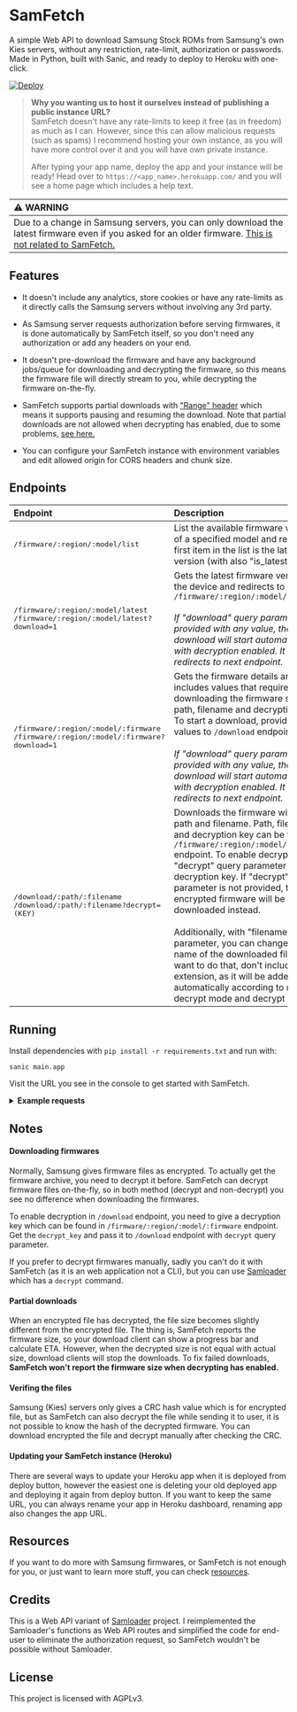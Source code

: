 # SamFetch

A simple Web API to download Samsung Stock ROMs from Samsung's own Kies servers, without any restriction, rate-limit, authorization or passwords. Made in Python, built with Sanic, and ready to deploy to Heroku with one-click.

[![Deploy](https://www.herokucdn.com/deploy/button.svg)](https://heroku.com/deploy?template=https://github.com/ysfchn/SamFetch)

> **Why you wanting us to host it ourselves instead of publishing a public instance URL?**<br>
> SamFetch doesn't have any rate-limits to keep it free (as in freedom) as much as I can. However, since this can allow malicious requests (such as spams) I recommend hosting your own instance, as you will have more control over it and you will have own private instance.
>
> After typing your app name, deploy the app and your instance will be ready! Head over to `https://<app_name>.herokuapp.com/` and you will see a home page which includes a help text.

| ⚠ **WARNING** |
|:--------------|
| Due to a change in Samsung servers, you can only download the latest firmware even if you asked for an older firmware. [This is not related to SamFetch.](https://github.com/ysfchn/SamFetch/issues/6) |

## Features

* It doesn't include any analytics, store cookies or have any rate-limits as it directly calls the Samsung servers without involving any 3rd party.

* As Samsung server requests authorization before serving firmwares, it is done automatically by SamFetch itself, so you don't need any authorization or add any headers on your end.

* It doesn't pre-download the firmware and have any background jobs/queue for downloading and decrypting the firmware, so this means the firmware file will directly stream to you, while decrypting the firmware on-the-fly. 

* SamFetch supports partial downloads with ["Range" header](https://developer.mozilla.org/en-US/docs/Web/HTTP/Headers/Range) which means it supports pausing and resuming the download. Note that partial downloads are not allowed when decrypting has enabled, due to some problems, [see here.](#partial-downloads)

* You can configure your SamFetch instance with environment variables and edit allowed origin for CORS headers and chunk size.

## Endpoints

| Endpoint | Description      |
|:---------|:-----------------|
| <samp>/firmware/:region/:model/list</samp> | List the available firmware versions of a specified model and region. The first item in the list is the latest version (with also "is_latest" key) |
| <samp>/firmware/:region/:model/latest</samp><br><samp>/firmware/:region/:model/latest?download=1</samp> | Gets the latest firmware version for the device and redirects to `/firmware/:region/:model/:firmware`<br><br>_If "download" query parameter has provided with any value, the download will start automatically with decryption enabled. It basically redirects to next endpoint._ |
| <samp>/firmware/:region/:model/:firmware</samp><br><samp>/firmware/:region/:model/:firmware?download=1</samp> | Gets the firmware details and includes values that required for downloading the firmware such as path, filename and decryption key. To start a download, provide these values to `/download` endpoint.<br><br>_If "download" query parameter has provided with any value, the download will start automatically with decryption enabled. It basically redirects to next endpoint._ |
| <samp>/download/:path/:filename</samp><br><samp>/download/:path/:filename?decrypt=(KEY)</samp> | Downloads the firmware with given path and filename. Path, filename and decryption key can be found on `/firmware/:region/:model/:firmware` endpoint. To enable decrypting, add "decrypt" query parameter with decryption key. If "decrypt" parameter is not provided, the encrypted firmware will be downloaded instead.<br><br>Additionally, with "filename" query parameter, you can change the name of the downloaded file. If you want to do that, don't include file extension, as it will be added automatically according to non-decrypt mode and decrypt mode. |

## Running

Install dependencies with `pip install -r requirements.txt` and run with:

```
sanic main.app
```

Visit the URL you see in the console to get started with SamFetch.

<details>
    <summary><b>Example requests</b></summary>

    $ curl http://127.0.0.1:8000/firmware/TUR/SM-N920C/latest -L
    {
        "display_name": "Galaxy Note5",
        "size": 2530817088,
        "size_readable": "2.36 GB",
        "filename": "SM-N920C_1_20190117104840_n2lqmc6w6w_fac.zip.enc4",
        "path": "/neofus/9/",
        "version": "Nougat (Android 7.0)",
        "encrypt_version": 4,
        "last_modified": 20190117144207,
        "decrypt_key": "0727c304eea8a4d14835a4e6b02c0ce3",
        "firmware_changelog_url": null,
        "platform": "Android",
        "crc": "1505693374",
        "pda": {
            "bootloader": "U5",
            "date": "2018.11",
            "major": 2,
            "minor": 3
        }
    }

    $ curl http://127.0.0.1:8000/firmware/TUR/SM-N920C/list
    [
        {
            "firmware": "N920CXXU5CRL3/N920COJV4CRB3/N920CXXU5CRL1/N920CXXU5CRL3",
            "pda": {
            "bootloader": "U5",
            "date": "2018.11",
            "major": 2,
            "minor": 3
            },
            "is_latest": true
        }
    ]

    $ curl http://127.0.0.1:8000/download/neofus/9/SM-N920C_1_20190117104840_n2lqmc6w6w_fac.zip.enc4?decrypt=0727c304eea8a4d14835a4e6b02c0ce3 -O .
      % Total    % Received % Xferd  Average Speed   Time    Time     Time  Current
                                     Dload  Upload   Total   Spent    Left  Speed
    100 27.0M    0 27.0M    0     0  1282k      0 --:--:--  0:00:21 --:--:-- 1499k

</details>

## Notes

#### Downloading firmwares

Normally, Samsung gives firmware files as encrypted. To actually get the firmware archive, you need to decrypt it before. SamFetch can decrypt firmware files on-the-fly, so in both method (decrypt and non-decrypt) you see no difference when downloading the firmwares.

To enable decryption in `/download` endpoint, you need to give a decryption key which can be found in `/firmware/:region/:model/:firmware` endpoint. Get the `decrypt_key` and pass it to `/download` endpoint with `decrypt` query parameter.

If you prefer to decrypt firmwares manually, sadly you can't do it with SamFetch (as it is an web application not a CLI), but you can use [Samloader](https://github.com/nlscc/samloader) which has a `decrypt` command.

#### Partial downloads

When an encrypted file has decrypted, the file size becomes slightly different from the encrypted file. The thing is, SamFetch reports the firmware size, so your download client can show a progress bar and calculate ETA. However, when the decrypted size is not equal with actual size, download clients will stop the downloads. To fix failed downloads, **SamFetch won't report the firmware size when decrypting has enabled.**

#### Verifing the files

Samsung (Kies) servers only gives a CRC hash value which is for encrypted file, but as SamFetch can also decrypt the file while sending it to user, it is not possible to know the hash of the decrypted firmware. You can download encrypted the file and decrypt manually after checking the CRC. 

#### Updating your SamFetch instance (Heroku)

There are several ways to update your Heroku app when it is deployed from deploy button, however the easiest one is deleting your old deployed app and deploying it again from deploy button. If you want to keep the same URL, you can always rename your app in Heroku dashboard, renaming app also changes the app URL.

## Resources

If you want to do more with Samsung firmwares, or SamFetch is not enough for you, or just want to learn more stuff, you can check [resources](RESOURCES.md).

## Credits

This is a Web API variant of [Samloader](https://github.com/nlscc/samloader) project. I reimplemented the Samloader's functions as Web API routes and simplified the code for end-user to eliminate the authorization request, so SamFetch wouldn't be possible without Samloader.

## License

This project is licensed with AGPLv3.
